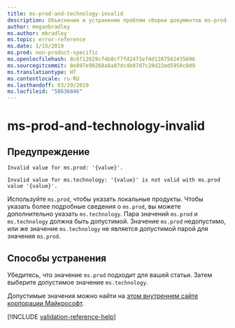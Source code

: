 ```yaml
---
title: ms-prod-and-technology-invalid
description: Объяснение и устранение проблем сборки документов ms-prod-and-technology-invalid
author: meganbradley
ms.author: mbradley
ms.topic: error-reference
ms.date: 1/15/2019
ms.prod: non-product-specific
ms.openlocfilehash: 8c6f12629cf4b8cf7fd2471ef4d1287562435696
ms.sourcegitcommit: 8e897e90268a8a87dc4b97d7c28d22ed5950c8d9
ms.translationtype: HT
ms.contentlocale: ru-RU
ms.lasthandoff: 03/29/2019
ms.locfileid: "58636846"
---
```

# <a name="ms-prod-and-technology-invalid"></a>ms-prod-and-technology-invalid

## <a name="warning"></a>Предупреждение

`Invalid value for ms.prod: '{value}'.`

`Invalid value for ms.technology: '{value}' is not valid with ms.prod value '{value}'.`

Используйте `ms.prod`, чтобы указать локальные продукты. Чтобы указать более подробные сведения о `ms.prod`, вы можете дополнительно указать `ms.technology`. Пара значений `ms.prod` и `ms.technology` должна быть допустимой. Значение `ms.prod` недопустимо, или же значение `ms.technology` не является допустимой парой для значения `ms.prod`.

## <a name="resolution"></a>Способы устранения

Убедитесь, что значение `ms.prod` подходит для вашей статьи. Затем выберите допустимое значение `ms.technology`.

Допустимые значения можно найти на [этом внутреннем сайте корпорации Майкрософт](https://docsmetadatatool.azurewebsites.net/allowlists).

<!--make sure to add this file to your includes folder and verify the path-->
[!INCLUDE [validation-reference-help](includes/validation-reference-help.md)]

